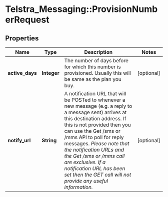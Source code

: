 # Telstra_Messaging::ProvisionNumberRequest

## Properties
Name | Type | Description | Notes
------------ | ------------- | ------------- | -------------
**active_days** | **Integer** | The number of days before for which this number is provisioned. Usually this will be same as the plan you buy.  | [optional] 
**notify_url** | **String** | A notification URL that will be POSTed to whenever a new message (e.g. a reply to a message sent) arrives at this destination address.  If this is not provided then you can use the Get /sms or /mms API to poll for reply messages. *Please note that the notification URLs and the Get /sms or /mms call are exclusive. If a notification URL has been set then the GET call will not provide any useful information.*  | [optional] 


